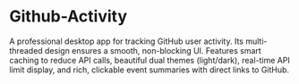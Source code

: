 # Github-Activity
A professional desktop app for tracking GitHub user activity. Its multi-threaded design ensures a smooth, non-blocking UI. Features smart caching to reduce API calls, beautiful dual themes (light/dark), real-time API limit display, and rich, clickable event summaries with direct links to GitHub.
